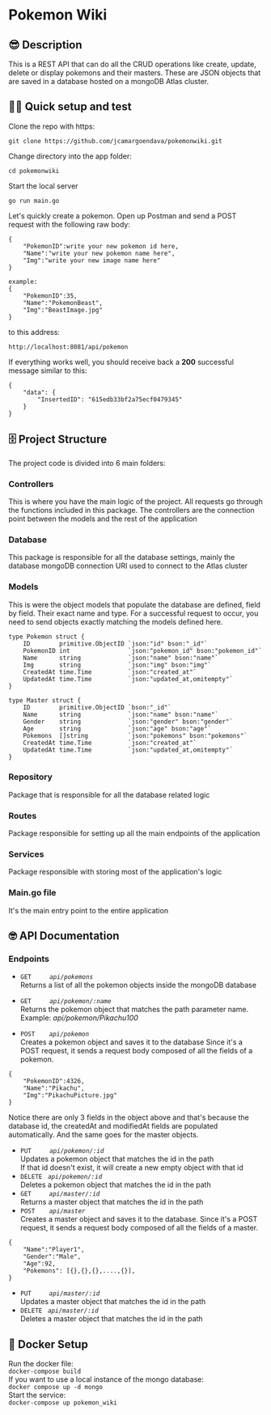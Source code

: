 # Pokemon Wiki

## 😎 **Description**

This is a REST API that can do all the CRUD operations like create, update, delete or display pokemons and their masters. These are JSON objects that are saved in a database hosted on a mongoDB Atlas cluster.


## 👨‍🏫 **Quick setup and test**

Clone the repo with https:
```
git clone https://github.com/jcamargoendava/pokemonwiki.git
```
Change directory into the app folder:
```
cd pokemonwiki
```
Start the local server
```
go run main.go
```

Let's quickly create a pokemon. Open up Postman and send a POST request with the following raw body:
```
{
    "PokemonID":write your new pokemon id here,
    "Name":"write your new pokemon name here",
    "Img":"write your new image name here"
}

example:
{
    "PokemonID":35,
    "Name":"PokemonBeast",
    "Img":"BeastImage.jpg"
}
```
to this address:
```
http://localhost:8081/api/pokemon
```
If everything works well, you should receive back a **200** successful message similar to this:
```
{
    "data": {
        "InsertedID": "615edb33bf2a75ecf0479345"
    }
}
```


## 🗄️ **Project Structure** ##
The project code is divided into 6 main folders:
### **Controllers** ###
This is where you have the main logic of the project.
All requests go through the functions included in this package.
The controllers are the connection point between the models and the rest of the application

### **Database** ###
This package is responsible for all the database settings, mainly the database mongoDB connection URI used to connect to the Atlas cluster

### **Models** ###
This is were the object models that populate the database are defined, field by field. Their exact name and type. For a successful request to occur, you need to send objects exactly matching the models defined here.


```
type Pokemon struct {
	ID        primitive.ObjectID `json:"id" bson:"_id"`
	PokemonID int                `json:"pokemon_id" bson:"pokemon_id"`
	Name      string             `json:"name" bson:"name"`
	Img       string             `json:"img" bson:"img"`
	CreatedAt time.Time          `json:"created_at"`
	UpdatedAt time.Time          `json:"updated_at,omitempty"`
}
```

```
type Master struct {
	ID        primitive.ObjectID `bson:"_id"`
	Name      string             `json:"name" bson:"name"`
	Gender    string             `json:"gender" bson:"gender"`
	Age       string             `json:"age" bson:"age"`
	Pokemons  []string           `json:"pokemons" bson:"pokemons"`
	CreatedAt time.Time          `json:"created_at"`
	UpdatedAt time.Time          `json:"updated_at,omitempty"`
}
```

### **Repository** ###
Package that is responsible for all the database related logic

### **Routes** ###
Package responsible for setting up all the main endpoints of the application

### **Services** ###
Package responsible with storing most of the application's logic

### **Main.go file** ###
It's the main entry point to the entire application





## 🤓 **API Documentation**


### Endpoints
- `GET` &ensp;&ensp;&ensp;&ensp; *`api/pokemons`*  
    Returns a list of all the pokemon objects inside the mongoDB database

- `GET` &ensp;&ensp;&ensp;&ensp; *`api/pokemon/:name`*  
Returns the pokemon object that matches the path parameter name.  
Example: *api/pokemon/Pikachu100*

- `POST`&ensp;&ensp;&ensp;&ensp;*`api/pokemon`*  
Creates a pokemon object and saves it to the database
Since it's a POST request, it sends a request body composed of all the fields of a pokemon.
```
{
    "PokemonID":4326,
    "Name":"Pikachu",
    "Img":"PikachuPicture.jpg"
}
```
Notice there are only 3 fields in the object above and that's because the database id, the createdAt and modifiedAt fields are populated automatically. And the same goes for the master objects.  

- `PUT` &ensp;&ensp;&ensp;&ensp; *`api/pokemon/:id`*  
Updates a pokemon object that matches the id in the path  
If that id doesn't exist, it will create a new empty object with that id
- `DELETE`&ensp; *`api/pokemon/:id`*  
Deletes a pokemon object that matches the id in the path  
- `GET`&ensp;&ensp;&ensp;&ensp;&ensp;*`api/master/:id`*  
Returns a master object that matches the id in the path  
- `POST`&ensp;&ensp;&ensp;&ensp;*`api/master`*  
Creates a master object and saves it to the database.
Since it's a POST request, it sends a request body composed of all the fields of a master.  

```
{
    "Name":"Player1",
	"Gender":"Male",
	"Age":92,
	"Pokemons": [{},{},{},....,{}],
}
```

- `PUT`&ensp;&ensp;&ensp;&ensp;&ensp;*`api/master/:id`*  
Updates a master object that matches the id in the path
- `DELETE` &ensp;*`api/master/:id`*  
Deletes a master object that matches the id in the path


## 🚢 **Docker Setup** ##

Run the docker file:  
`docker-compose build`  
If you want to use a local instance of the mongo database:  
`docker compose up -d mongo`  
Start the service:  
`docker-compose up pokemon_wiki`

